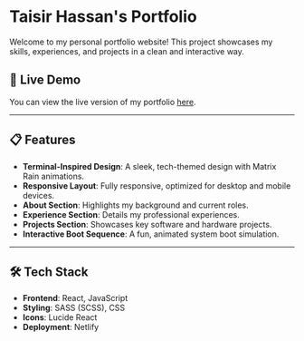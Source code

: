 # Taisir Hassan's Portfolio

Welcome to my personal portfolio website! This project showcases my skills, experiences, and projects in a clean and interactive way.

## 🚀 Live Demo
You can view the live version of my portfolio [here](https://taisirhassan.netlify.app).

---

## 📋 Features
- **Terminal-Inspired Design**: A sleek, tech-themed design with Matrix Rain animations.
- **Responsive Layout**: Fully responsive, optimized for desktop and mobile devices.
- **About Section**: Highlights my background and current roles.
- **Experience Section**: Details my professional experiences.
- **Projects Section**: Showcases key software and hardware projects.
- **Interactive Boot Sequence**: A fun, animated system boot simulation.

---

## 🛠️ Tech Stack
- **Frontend**: React, JavaScript
- **Styling**: SASS (SCSS), CSS
- **Icons**: Lucide React
- **Deployment**: Netlify